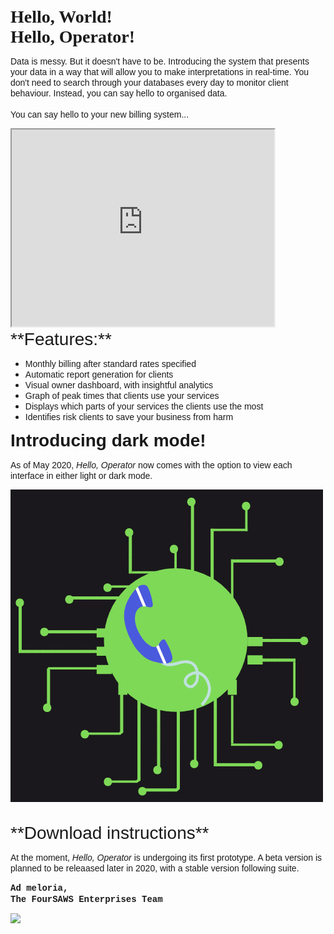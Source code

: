  <span style="font-family:Monaco; font-size:2em;"> **Hello, World!** </span> <br>
 <span style="font-family:Monaco; font-size:2em;"> **Hello, Operator!** </span> 

<span style="font-family:Helvetica; font-size:1em;"> Data is messy. But it doesn't have to be. Introducing the system that presents your data in a way that will allow you to make interpretations in real-time. You don't need to search through your databases every day to monitor client behaviour. Instead, you can say hello to organised data.</span> <br>
<br>
<span style="font-family:Helvetica; font-size:1em;">You can say hello to your new billing system...</span>

<iframe width="420" height="315"
src="https://www.youtube.com/embed/ZOkvADbDS60">
</iframe>

<br>
 <span style="font-family:Helvetica; font-size:2em;"> **Features:** </span> 
 
- <span style="font-family:Helvetica; font-size:1em;">Monthly billing after standard rates specified</span>
- <span style="font-family:Helvetica; font-size:1em;">Automatic report generation for clients</span>
- <span style="font-family:Helvetica; font-size:1em;">Visual owner dashboard, with insightful analytics</span>
- <span style="font-family:Helvetica; font-size:1em;">Graph of peak times that clients use your services</span>
- <span style="font-family:Helvetica; font-size:1em;">Displays which parts of your services the clients use the most</span>
- <span style="font-family:Helvetica; font-size:1em;">Identifies risk clients to save your business from harm</span>

 <span style="font-family:Helvetica; font-size:2em;"> **Introducing dark mode!** </span> 

<span style="font-family:Helvetica; font-size:1em;">As of May 2020, *Hello, Operator* now comes with the option to view each interface in either light or dark mode. </span>

![](logo.gif)


<br>
 <span style="font-family:Helvetica; font-size:2em;"> **Download instructions** </span> 

<span style="font-family:Helvetica; font-size:1em;">At the moment, <span> *Hello, Operator* </span> is undergoing its first prototype. A beta version is planned to be releaased later in 2020, with a stable version following suite.</span>
<br>

 <span style="font-family:Courier; font-size:1em;"> **Ad meloria,** </span> <br>
  <span style="font-family:Courier; font-size:1em;"> **The FourSAWS Enterprises Team** </span> 

<img src="https://github.com/nuclearcheesecake/hello-operator.github.io/FSELogo.png" class="center">

